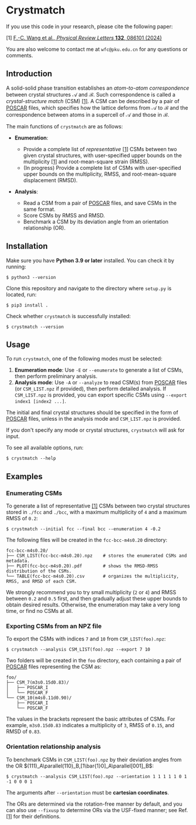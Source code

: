 # Crystmatch

If you use this code in your research, please cite the following paper:

\[1\] [F.-C. Wang et al., *Physical Review Letters* **132**, 086101 (2024)](https://arxiv.org/abs/2305.05278)

You are also welcome to contact me at `wfc@pku.edu.cn` for any questions or comments.

## Introduction

A solid-solid phase transition establishes an *atom-to-atom correspondence* between crystal structures $\mathcal A$ and $\mathcal B$. Such correspondence is called a *crystal-structure match* (CSM) [[1]](https://arxiv.org/abs/2305.05278). A CSM can be described by a pair of [POSCAR](https://www.vasp.at/wiki/index.php/POSCAR) files, which specifies how the lattice deforms from $\mathcal A$ to $\mathcal B$ and the correspondence between atoms in a supercell of $\mathcal A$ and those in $\mathcal B$.

The main functions of `crystmatch` are as follows:

- **Enumeration**:
    - Provide a complete list of *representative* [[1]](https://arxiv.org/abs/2305.05278) CSMs between two given crystal structures, with user-specified upper bounds on the multiplicity [[1]](https://arxiv.org/abs/2305.05278) and root-mean-square strain (RMSS).
    - (In progress) Provide a complete list of CSMs with user-specified upper bounds on the multiplicity, RMSS, and root-mean-square displacement (RMSD).

- **Analysis**:
    - Read a CSM from a pair of [POSCAR](https://www.vasp.at/wiki/index.php/POSCAR) files, and save CSMs in the same format.
    - Score CSMs by RMSS and RMSD.
    - Benchmark a CSM by its deviation angle from an orientation relationship (OR).

## Installation

Make sure you have **Python 3.9 or later** installed. You can check it by running:

```
$ python3 --version
```

Clone this repository and navigate to the directory where `setup.py` is located, run:

```
$ pip3 install .
```

Check whether `crystmatch` is successfully installed:

```
$ crystmatch --version
```

## Usage

To run `crystmatch`, one of the following modes must be selected:

1. **Enumeration mode**: Use `-E` or `--enumerate` to generate a list of CSMs, then perform preliminary analysis.
2. **Analysis mode**: Use `-A` or `--analyze` to read CSM(s) from [POSCAR](https://www.vasp.at/wiki/index.php/POSCAR) files (or `CSM_LIST.npz` if provided), then perform detailed analysis. If `CSM_LIST.npz` is provided, you can export specific CSMs using `--export index1 [index2 ...]`.

The initial and final crystal structures should be specified in the form of [POSCAR](https://www.vasp.at/wiki/index.php/POSCAR) files, unless in the analysis mode and `CSM_LIST.npz` is provided.

If you don't specify any mode or crystal structures, `crystmatch` will ask for input.

To see all available options, run:

```
$ crystmatch --help
```

## Examples

### Enumerating CSMs

To generate a list of representative [[1]](https://arxiv.org/abs/2305.05278) CSMs between two crystal structures stored in `./fcc` and `./bcc`, with a maximum multiplicity of `4` and a maximum RMSS of `0.2`:

```
$ crystmatch --initial fcc --final bcc --enumeration 4 -0.2
```

The following files will be created in the `fcc-bcc-m4s0.20` directory:

```
fcc-bcc-m4s0.20/
├── CSM_LIST(fcc-bcc-m4s0.20).npz    # stores the enumerated CSMs and metadata.
├── PLOT(fcc-bcc-m4s0.20).pdf        # shows the RMSD-RMSS distribution of the CSMs.
└── TABLE(fcc-bcc-m4s0.20).csv       # organizes the multiplicity, RMSS, and RMSD of each CSM.
```

We strongly recommend you to try small multiplicity (`2` or `4`) and RMSS between `0.2` and `0.5` first, and then gradually adjust these upper bounds to obtain desired results. Otherwise, the enumeration may take a very long time, or find no CSMs at all.

### Exporting CSMs from an NPZ file

To export the CSMs with indices `7` and `10` from `CSM_LIST(foo).npz`:

```
$ crystmatch --analysis CSM_LIST(foo).npz --export 7 10
```

Two folders will be created in the `foo` directory, each containing a pair of [POSCAR](https://www.vasp.at/wiki/index.php/POSCAR) files representing the CSM as:

```
foo/
├── CSM_7(m3s0.15d0.83)/
│   ├── POSCAR_I
│   └── POSCAR_F
└── CSM_10(m4s0.11d0.90)/
    ├── POSCAR_I
    └── POSCAR_F
```

The values in the brackets represent the basic attributes of CSMs. For example, `m3s0.15d0.83` indicates a multiplicity of `3`, RMSS of `0.15`, and RMSD of `0.83`.

### Orientation relationship analysis

To benchmark CSMs in `CSM_LIST(foo).npz` by their deviation angles from the OR $(111)_A\parallel(110)_B,[1\bar{1}0]_A\parallel[001]_B$:

```
$ crystmatch --analysis CSM_LIST(foo).npz --orientation 1 1 1 1 1 0 1 -1 0 0 0 1
```

The arguments after `--orientation` must be **cartesian coordinates**.

The ORs are determined via the rotation-free manner by default, and you can also use `--fixusp` to determine ORs via the USF-fixed manner; see Ref. [[1]](https://arxiv.org/abs/2305.05278) for their definitions.